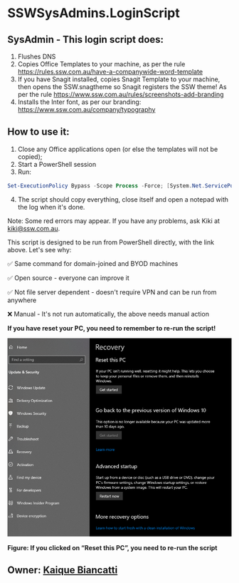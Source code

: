 # SSWSysAdmins.LoginScript
## SysAdmin - This login script does:

   1. Flushes DNS
   2. Copies Office Templates to your machine, as per the rule https://rules.ssw.com.au/have-a-companywide-word-template
   3. If you have Snagit installed, copies Snagit Template to your machine, then opens the SSW.snagtheme so Snagit registers the SSW theme! As per the rule https://www.ssw.com.au/rules/screenshots-add-branding
   4. Installs the Inter font, as per our branding: https://www.ssw.com.au/company/typography

## How to use it:

1. Close any Office applications open (or else the templates will not be copied);
2. Start a PowerShell session
3. Run:
```powershell
Set-ExecutionPolicy Bypass -Scope Process -Force; [System.Net.ServicePointManager]::SecurityProtocol = [System.Net.ServicePointManager]::SecurityProtocol -bor 3072; iex (new-object net.webclient).downloadstring('https://github.com/SSWConsulting/SSWSysAdmins.LoginScript/raw/main/Script/SSWLoginScript.ps1')
```
4. The script should copy everything, close itself and open a notepad with the log when it's done.
	
Note: Some red errors may appear. If you have any problems, ask Kiki at kiki@ssw.com.au.
	

This script is designed to be run from PowerShell directly, with the link above. Let's see why:

   ✅ Same command for domain-joined and BYOD machines 
   
   ✅ Open source - everyone can improve it
   
   ✅ Not file server dependent - doesn't require VPN and can be run from anywhere
   
   ❌ Manual - It's not run automatically, the above needs manual action  

**If you have reset your PC, you need to remember to re-run the script!**

![Reset PC](/Images/ResetPC1.png)

**Figure: If you clicked on “Reset this PC”, you need to re-run the script**


## Owner: [Kaique Biancatti](https://www.ssw.com.au/people/kaique-biancatti)
